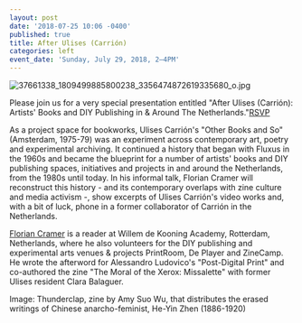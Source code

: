 ```yaml
---
layout: post
date: '2018-07-25 10:06 -0400'
published: true
title: After Ulises (Carrión)
categories: left
event_date: 'Sunday, July 29, 2018, 2–4PM'
---
```

![37661338_1809499885800238_3356474872619335680_o.jpg]({{site.baseurl}}/assets/img/37661338_1809499885800238_3356474872619335680_o.jpg)

Please join us for a very special presentation entitled "After Ulises (Carrión): Artists' Books and DIY Publishing in & Around The Netherlands."[RSVP](https://www.facebook.com/events/442920809507833/)

As a project space for bookworks, Ulises Carrión's "Other Books and So" (Amsterdam, 1975-79) was an experiment across contemporary art, poetry and experimental archiving. It continued a history that began with Fluxus in the 1960s and became the blueprint for a number of artists' books and DIY publishing spaces, initiatives and projects in and around the Netherlands, from the 1980s until today. In his informal talk, Florian Cramer will reconstruct this history - and its contemporary overlaps with zine culture and media activism -, show excerpts of Ulises Carrión's video works and, with a bit of luck, phone in a former collaborator of Carrión in the Netherlands.

[Florian Cramer](https://www.phdarts.eu/Supervisors/FlorianCramer) is a reader at Willem de Kooning Academy, Rotterdam, Netherlands, where he also volunteers for the DIY publishing and experimental arts venues & projects PrintRoom, De Player and ZineCamp. He wrote the afterword for Alessandro Ludovico's "Post-Digital Print" and co-authored the zine "The Moral of the Xerox: Missalette" with former Ulises resident Clara Balaguer.

Image: Thunderclap, zine by Amy Suo Wu, that distributes the erased writings of Chinese anarcho-feminist, He-Yin Zhen (1886-1920)
